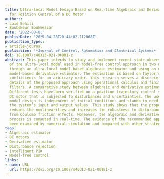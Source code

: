 ```yaml
---
title: Ultra-local Model Design Based on Real-time Algebraic and Derivative Estimators
  for Position Control of a DC Motor
authors:
- Laid Sehili
- Boubekeur Boukhezzar
date: '2022-08-01'
publishDate: '2025-04-28T20:44:02.112068Z'
publication_types:
- article-journal
publication: '*Journal of Control, Automation and Electrical Systems*'
doi: 10.1007/s40313-021-00881-z
abstract: This paper intends to study and implement recent state observation techniques
  of the ultra-local model used in model-free control approach in two different methodologies,
  through an ultra-local model-based algebraic estimator and using an ultra-local
  model-based derivative estimator. The estimation is based on Taylor’s expansion
  coefficients for an arbitrary order. This research serves a discrete implementation
  details of the proposed approach using operational calculus and finite impulse response
  filters. A comparative study between algebraic and derivative estimators is presented.
  Different tests have been verified on a position trajectory control scheme of a
  DC motor that is subjected to disturbances and uncertainties. The used ultra-local
  model design is independent of initial conditions and stands in need only to measure
  the system’s input and output values. This study shows that the proposed design
  reduces the nonlinearities and increases the robustness to disturbances resulting
  from Coulomb friction effects. Moreover, the algebraic and derivative estimation
  process is computed in real-time. The evidence of the recommended approaches has
  been examined by numerical simulation and compared with other strategies.
tags:
- Algebraic estimator
- DC motors
- Derivative estimator
- Disturbance rejection
- Intelligent PID
- Model-free control
links:
- name: URL
  url: https://doi.org/10.1007/s40313-021-00881-z
---
```

